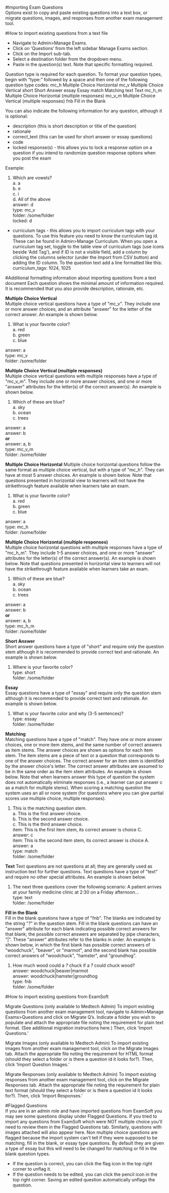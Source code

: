 #Importing Exam Questions  
Options exist to copy and paste existing questions into a text box, or migrate questions, images, and responses from another exam management tool.

#How to import existing questions from a text file
* Navigate to Admin>Manage Exams.
* Click on ‘Questions’ from the left sidebar Manage Exams section.
* Click on the Import sub-tab.
* Select a destination folder from the dropdown menu.
* Paste in the question(s) text.
Note that specific formatting required.

Question type is required for each question.  To format your question types, begin with “type:” followed by a space and then one of the following question type codes:
mc_h Multiple Choice Horizontal
mc_v Multiple Choice Vertical
short Short Answer
essay Essay
match Matching
text Text
mc_h_m Multiple Choice Horizontal (multiple responses)
mc_v_m Multiple Choice Vertical (multiple responses)
fnb Fill in the Blank

You can also indicate the following information for any question, although it is optional:  

* description (this is short description or title of the question)
* rationale
* correct_text (this can be used for short answer or essay questions)
* code  
* locked response(s) - this allows you to lock a response option on a question if you intend to randomize question response options when you post the exam  

Example:  
1. Which are vowels?  
a. a  
b. e  
c. i  
d. All of the above  
answer: d  
type: mc_v  
folder: /some/folder  
locked: d  

* curriculum tags - this allows you to import curriculum tags with your questions.  To use this feature you need to know the curriculum tag id.  These can be found in Admin>Manage Curriculum.  When you open a curriculum tag set, toggle to the table view of curriculum tags (use icons beside 'Add Tag'), and if ID is not a visible field, add a column by clicking the columns selector (under the Import from CSV button) and adding the ID column.  To the question text add a line formatted like this:
curriculum_tags: 1024, 1025

#Additional formatting information about importing questions from a text document
Each question shows the minimal amount of information required.  It is recommended that you also provide description, rationale, etc.

**Multiple Choice Vertical**  
Multiple choice vertical questions have a type of "mc_v". They include one or more answer choices, and an attribute "answer" for the letter of the correct answer. An example is shown below.

1. What is your favorite color?  
a. red  
b. green  
c. blue  

answer: a  
type: mc_v  
folder: /some/folder  

**Multiple Choice Vertical (multiple responses)**    
Multiple choice vertical questions with multiple responses have a type of "mc_v_m". They include one or more answer choices, and one or more "answer" attributes for the letter(s) of the correct answer(s). An example is shown below.

1. Which of these are blue?  
a. sky  
b. ocean  
c. trees  

answer: a  
answer: b  
**or**  
answer: a, b  
type: mc_v_m  
folder: /some/folder  

**Multiple Choice Horizontal**
Multiple choice horizontal questions follow the same format as multiple choice vertical, but with a type of "mc_h". They can have at most 5 answer choices. An example is shown below. Note that questions presented in horizontal view to learners will not have the strikethrough feature available when learners take an exam.

1. What is your favorite color?  
a. red  
b. green  
c. blue  

answer: a  
type: mc_h  
folder: /some/folder  

**Multiple Choice Horizontal (multiple responses)**  
Multiple choice horizontal questions with multiple responses have a type of "mc_h_m". They include 1-5 answer choices, and one or more "answer" attributes for the letter(s) of the correct answer(s). An example is shown below.  Note that questions presented in horizontal view to learners will not have the strikethrough feature available when learners take an exam.

1. Which of these are blue?  
a. sky  
b. ocean  
c. trees  

answer: a  
answer: b  
**or**  
answer: a, b  
type: mc_h_m    
folder: /some/folder  

**Short Answer**  
Short answer questions have a type of "short" and require only the question stem although it is recommended to provide correct text and rationale. An example is shown below.

1. Where is your favorite color?    
type: short  
folder: /some/folder  

**Essay**  
Essay questions have a type of "essay" and require only the question stem although it is recommended to provide correct text and rationale. An example is shown below.

1. What is your favorite color and why (3-5 sentences)?  
type: essay  
folder: /some/folder  

**Matching**  
Matching questions have a type of "match". They have one or more answer choices, one or more item stems, and the same number of correct answers as item stems. The answer choices are shown as options for each item stem. The item stems are a piece of text or a question that corresponds to one of the answer choices. The correct answer for an item stem is identified by the answer choice's letter. The correct answer attributes are assumed to be in the same order as the item stem attributes. An example is shown below.  Note that when learners answer this type of question the system does not automatically eliminate responses (i.e., a learner can put answer c as a match for multiple stems).  When scoring a matching question the system uses an all or none system (for questions where you can give partial scores use multiple choice, multiple responses).

1. This is the matching question stem.  
a. This is the first answer choice.  
b. This is the second answer choice.  
c. This is the third answer choice.  
item: This is the first item stem, its correct answer is choice C.  
answer: c  
item: This is the second item stem, its correct answer is choice A.  
answer: a  
type: match  
folder: /some/folder  

**Text**
Text questions are not questions at all; they are generally used as instruction text for further questions. Text questions have a type of "text" and require no other special attributes. An example is shown below.

1. The next three questions cover the following scenario: A patient arrives at your family medicine clinic at 2:30 on a Friday afternoon...  
type: text  
folder: /some/folder  

**Fill in the Blank**  			
Fill in the blank questions have a type of "fnb". The blanks are indicated by the string "_?_" in the question stem. Fill in the blank questions can have an "answer" attribute for each blank indicating possible correct answers for that blank; the possible correct answers are separated by pipe characters, "|". These "answer" attributes refer to the blanks in order. An example is shown below, in which the first blank has possible correct answers of "woodchuck", "beaver", or "marmot", and the second blank has possible correct answers of "woodchuck", "hamster", and "groundhog".

1. How much wood could a _?_ chuck if a _?_ could chuck wood?  
answer: woodchuck|beaver|marmot  
answer: woodchuck|hamster|groundhog  
type: fnb  
folder: /some/folder  

#How to import existing questions from ExamSoft

Migrate Questions (only available to Medtech Admin)
To import existing questions from another exam management tool, navigate to Admin>Manage Exams>Questions and click on Migrate Q’s. Indicate a folder you wish to populate and attach the appropriate file noting the requirement for plain text format.  (See additional migration instructions here.) Then, click ‘Import Questions.’

Migrate Images (only available to Medtech Admin)
To import existing images from another exam management tool, click on the Migrate Images tab. Attach the appropriate file noting the requirement for HTML format (should they select a folder or is there a question id it looks for?).  Then, click ‘Import Question Images.’

Migrate Responses (only available to Medtech Admin)
To import existing responses from another exam management tool, click on the Migrate Responses tab. Attach the appropriate file noting the requirement for plain text format (should they select a folder or is there a question id it looks for?).  Then, click ‘Import Responses.’  

#Flagged Questions  
If you are in an admin role and have imported questions from ExamSoft you may see some questions display under Flagged Questions.  If you tried to import any questions from ExamSoft which were NOT multiple choice you'll need to review them in the Flagged Questions tab.  Similarly, questions with images attached will also appear here.  Non multiple choice questions are flagged because the import system can't tell if they were supposed to be matching, fill in the blank, or essay type questions. By default they are given a type of essay but this will need to be changed for matching or fill in the blank question types.

*  If the question is correct, you can click the flag icon in the top right corner to unflag it.  
*  If the question needs to be edited, you can click the pencil icon in the top right corner. Saving an edited question automatically unflags the question.
